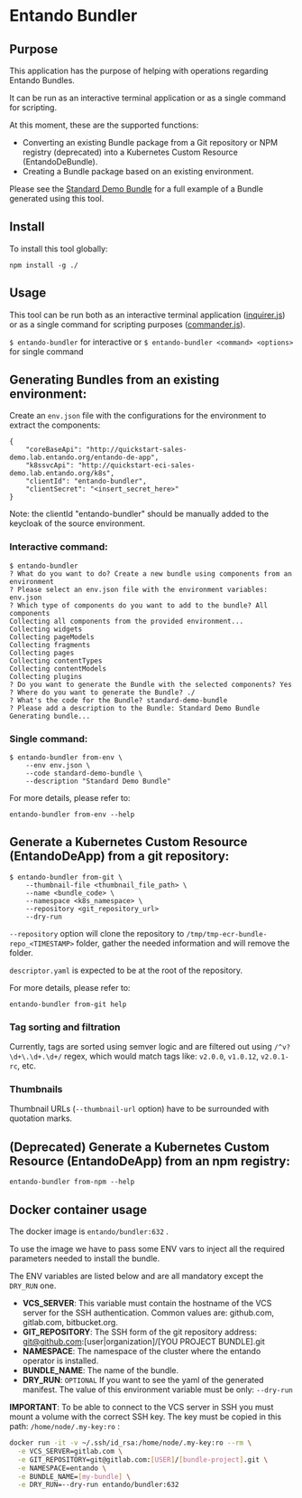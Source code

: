 # Entando Bundler

## Purpose
This application has the purpose of helping with operations regarding Entando Bundles.

It can be run as an interactive terminal application or as a single command for scripting.

At this moment, these are the supported functions:
- Converting an existing Bundle package from a Git repository or NPM registry (deprecated) into a Kubernetes Custom Resource (EntandoDeBundle).
- Creating a Bundle package based on an existing environment.
  
Please see the [Standard Demo Bundle](https://github.com/entando-samples/standard-demo-bundle) for a full example of a Bundle generated using this tool.

## Install
To install this tool globally:
```
npm install -g ./
```

## Usage

This tool can be run both as an interactive terminal application ([inquirer.js](https://github.com/SBoudrias/Inquirer.js)) or as a single command for scripting purposes ([commander.js](https://github.com/tj/commander.js)).

`$ entando-bundler` for interactive or `$ entando-bundler <command> <options>` for single command

## Generating Bundles from an existing environment:
Create an `env.json` file with the configurations for the environment to extract the components:
```
{
    "coreBaseApi": "http://quickstart-sales-demo.lab.entando.org/entando-de-app",
    "k8ssvcApi": "http://quickstart-eci-sales-demo.lab.entando.org/k8s",
    "clientId": "entando-bundler",
    "clientSecret": "<insert_secret_here>"
}
```

Note:
the clientId "entando-bundler" should be manually added to the keycloak of the source environment.

### Interactive command:
```
$ entando-bundler
? What do you want to do? Create a new bundle using components from an environment
? Please select an env.json file with the environment variables: env.json
? Which type of components do you want to add to the bundle? All components
Collecting all components from the provided environment...
Collecting widgets
Collecting pageModels
Collecting fragments
Collecting pages
Collecting contentTypes
Collecting contentModels
Collecting plugins
? Do you want to generate the Bundle with the selected components? Yes
? Where do you want to generate the Bundle? ./
? What's the code for the Bundle? standard-demo-bundle
? Please add a description to the Bundle: Standard Demo Bundle
Generating bundle...
```

### Single command:
```
$ entando-bundler from-env \
    --env env.json \
    --code standard-demo-bundle \
    --description "Standard Demo Bundle"
```

For more details, please refer to:
```
entando-bundler from-env --help
```

## Generate a Kubernetes Custom Resource (EntandoDeApp) from a git repository:
```
$ entando-bundler from-git \
	--thumbnail-file <thumbnail_file_path> \
	--name <bundle_code> \
	--namespace <k8s_namespace> \
	--repository <git_repository_url>
	--dry-run
```

`--repository` option will clone the repository to `/tmp/tmp-ecr-bundle-repo_<TIMESTAMP>` folder, gather the needed information and will remove the folder.

`descriptor.yaml` is expected to be at the root of the repository.

For more details, please refer to:
```
entando-bundler from-git help
```


### Tag sorting and filtration

Currently, tags are sorted using semver logic and are filtered out using  `/^v?\d+\.\d+.\d+/` regex, which would match tags like: `v2.0.0`, `v1.0.12`, `v2.0.1-rc`, etc.

### Thumbnails

Thumbnail URLs (`--thumbnail-url` option) have to be surrounded with quotation marks.

## (Deprecated) Generate a Kubernetes Custom Resource (EntandoDeApp) from an npm registry:
```
entando-bundler from-npm --help
```

## Docker container usage

The docker image is `entando/bundler:632` .

To use the image we have to pass some ENV vars to inject all the required parameters needed to install the bundle.

The ENV variables are listed below and are all mandatory except the `DRY_RUN` one.

- **VCS_SERVER**: This variable must contain the hostname of the VCS server for the SSH authentication. Common values are: github.com, gitlab.com, bitbucket.org.
- **GIT_REPOSITORY**: The SSH form of the git repository address: git@github.com:[user|organization]/[YOU PROJECT BUNDLE].git
- **NAMESPACE**: The namespace of the cluster where the entando operator is installed.
- **BUNDLE_NAME**: The name of the bundle.
- **DRY_RUN**: `OPTIONAL` If you want to see the yaml of the generated manifest. The value of this environment variable must be only: `--dry-run`

**IMPORTANT**: To be able to connect to the VCS server in SSH you must mount a volume with the correct SSH key. The key must be copied
in this path: `/home/node/.my-key:ro` :

```bash
docker run -it -v ~/.ssh/id_rsa:/home/node/.my-key:ro --rm \
  -e VCS_SERVER=gitlab.com \
  -e GIT_REPOSITORY=git@gitlab.com:[USER]/[bundle-project].git \
  -e NAMESPACE=entando \
  -e BUNDLE_NAME=[my-bundle] \
  -e DRY_RUN=--dry-run entando/bundler:632
```

